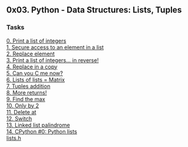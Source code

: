 ## 0x03. Python - Data Structures: Lists, Tuples
### Tasks
[0. Print a list of integers ](https://github.com/getinet1221/alx-higher_level_programming/blob/master/0x03-python-data_structures/0-print_list_integer.py)<br/>
[1. Secure access to an element in a list](https://github.com/getinet1221/alx-higher_level_programming/blob/master/0x03-python-data_structures/1-element_at.py)<br/>
[2. Replace element](https://github.com/getinet1221/alx-higher_level_programming/blob/master/0x03-python-data_structures/2-replace_in_list.py)<br/>
[3. Print a list of integers... in reverse!](https://github.com/getinet1221/alx-higher_level_programming/blob/master/0x03-python-data_structures/3-print_reversed_list_integer.py)<br/>
[4. Replace in a copy](https://github.com/getinet1221/alx-higher_level_programming/blob/master/0x03-python-data_structures/4-new_in_list.py)<br/>
[5. Can you C me now?](https://github.com/getinet1221/alx-higher_level_programming/blob/master/0x03-python-data_structures/5-no_c.py)<br/>
[6. Lists of lists = Matrix](https://github.com/getinet1221/alx-higher_level_programming/blob/master/0x03-python-data_structures/6-print_matrix_integer.py)<br/>
[7. Tuples addition](https://github.com/getinet1221/alx-higher_level_programming/blob/master/0x03-python-data_structures/7-add_tuple.py)<br/>
[8. More returns!](https://github.com/getinet1221/alx-higher_level_programming/blob/master/0x03-python-data_structures/8-multiple_returns.py)<br/>
[9. Find the max](https://github.com/getinet1221/alx-higher_level_programming/blob/master/0x03-python-data_structures/9-max_integer.py)<br/>
[10. Only by 2](https://github.com/getinet1221/alx-higher_level_programming/blob/master/0x03-python-data_structures/10-divisible_by_2.py)<br/>
[11. Delete at](https://github.com/getinet1221/alx-higher_level_programming/blob/master/0x03-python-data_structures/11-delete_at.py)<br/>
[12. Switch](https://github.com/getinet1221/alx-higher_level_programming/blob/master/0x03-python-data_structures/12-switch.py)<br/>
[13. Linked list palindrome](https://github.com/getinet1221/alx-higher_level_programming/blob/master/0x03-python-data_structures/13-is_palindrome.c)<br/>
[14. CPython #0: Python lists](https://github.com/getinet1221/alx-higher_level_programming/blob/master/0x03-python-data_structures/100-print_python_list_info.c)<br/>
[lists.h](https://github.com/getinet1221/alx-higher_level_programming/blob/master/0x03-python-data_structures/lists.h)<br/>

